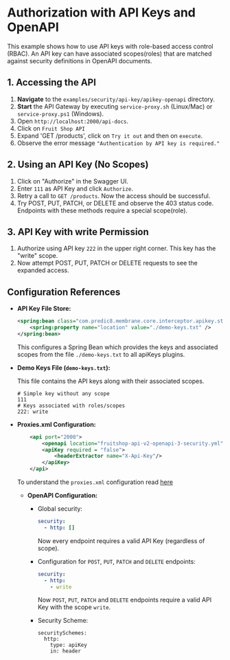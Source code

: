 # Authorization with API Keys and OpenAPI

This example shows how to use API keys with role-based access control (RBAC). An API key can have associated scopes(roles) that are matched against security definitions in OpenAPI documents.

## 1. Accessing the API
1. **Navigate** to the `examples/security/api-key/apikey-openapi` directory.
2. **Start** the API Gateway by executing `service-proxy.sh` (Linux/Mac) or `service-proxy.ps1` (Windows).
3. Open `http://localhost:2000/api-docs`.
4. Click on `Fruit Shop API`
5. Expand 'GET /products', click on `Try it out` and then on `execute`.
6. Observe the error message `"Authentication by API key is required."`

## 2. Using an API Key (No Scopes)

1. Click on "Authorize" in the Swagger UI.
2. Enter `111` as API Key and click `Authorize`.
3. Retry a call to `GET /products`. Now the access should be successful.
4. Try POST, PUT, PATCH, or DELETE and observe the 403 status code. Endpoints with these methods require a special scope(role).

## 3. API Key with write Permission

1. Authorize using API key `222` in the upper right corner. This key has the "write" scope.
2. Now attempt POST, PUT, PATCH or DELETE requests to see the expanded access.

## Configuration References

- **API Key File Store:**

  ```xml
  <spring:bean class="com.predic8.membrane.core.interceptor.apikey.stores.ApiKeyFileStore">
      <spring:property name="location" value="./demo-keys.txt" />
  </spring:bean>
  ```
  This configures a Spring Bean which provides the keys and associated scopes from the file `./demo-keys.txt` to all apiKeys plugins.

- **Demo Keys File (`demo-keys.txt`):**

  This file contains the API keys along with their associated scopes.
  ```
  # Simple key without any scope
  111
  # Keys associated with roles/scopes
  222: write
  ```
  

- **Proxies.xml Configuration:**

  ```xml
      <api port="2000">
          <openapi location="fruitshop-api-v2-openapi-3-security.yml" validateRequests="yes" validationDetails="yes"/>
          <apiKey required = "false">
              <headerExtractor name="X-Api-Key"/>
          </apiKey>
      </api>
  ```

  To understand the `proxies.xml` configuration read [here](../simple/README.md)


  - **OpenAPI Configuration:**
  
    - Global security:
      ```yaml
      security:
        - http: []
      ```
      Now every endpoint requires a valid API Key (regardless of scope). 

    - Configuration for `POST`, `PUT`, `PATCH` and `DELETE` endpoints:
      ```yaml
      security:
        - http:
          - write
      ```  
      Now `POST`, `PUT`, `PATCH` and `DELETE` endpoints require a valid API Key with the scope `write`.
    
    - Security Scheme:
      ```
      securitySchemes:
        http:
          type: apiKey
          in: header
      ```